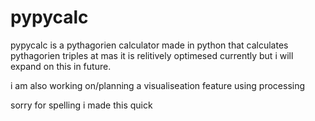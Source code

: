 # pypycalc

pypycalc is a pythagorien calculator made in python that calculates pythagorien triples at mas
it is relitively optimesed currently but i will expand on this in future.

i am also working on/planning a visualiseation feature using processing



sorry for spelling i made this quick
